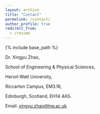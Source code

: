 ```yaml
---
layout: archive
title: "Contact"
permalink: /contact/
author_profile: true
redirect_from:
  - /resume
---
```


{% include base_path %}

Dr. Xingyu Zhao,

School of Engineering & Physical Sciences,

Heriot-Watt University,

Riccarton Campus, EM3.16, 

Edinburgh, Scotland, EH14 4AS.

Email: [xingyu.zhao@hw.ac.uk](xingyu.zhao@hw.ac.uk)

